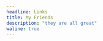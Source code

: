 ```yaml
---
headline: Links
title: My Friends
description: "they are all great"
waline: true
---
```


<hairy-links 
  :links="[
    {
      name: '烈火焚冰',
      url: 'http://flame-ice.gitee.io/awaken/',
      image: 'https://flame-ice.gitee.io/awaken/avatar.jpg',
      color: 'rgb(248, 178, 106)',
      desc: 'Live as i will die today.',
    },
    {
      name: '優萌初華',
      url: 'https://shoka.lostyu.me',
      image: 'https://cdn.jsdelivr.net/gh/amehime/shoka@latest/images/avatar.jpg',
      color: '#e9546b',
      desc: '琉璃的医学 & 编程笔记',
    },
    {
      name: '云游君',
      url: 'https://www.yunyoujun.cn/',
      image: 'https://www.yunyoujun.cn/images/avatar.jpg',
      color: '#0078e7',
      desc: 'All at sea.',
    },
    {
      name: 'Mysteve',
      url: 'https://mysteve.github.io',
      image: 'https://pic.imgdb.cn/item/62fca5f016f2c2beb193428c.jpg',
      color: '#71d0f7',
      desc: '不抱怨不埋怨',
    }
  ]"
/>
